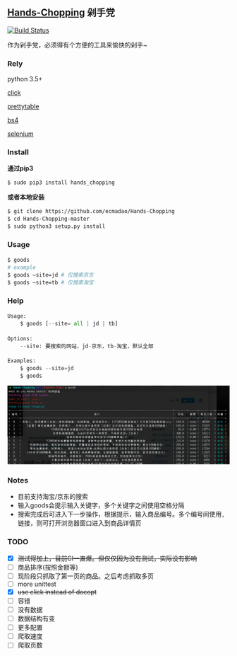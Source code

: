 ## [Hands-Chopping](https://pypi.python.org/pypi/hands_chopping) 剁手党

[![Build Status](https://travis-ci.org/ecmadao/Hands-Chopping.svg?branch=master)](https://travis-ci.org/ecmadao/Hands-Chopping)

作为剁手党，必须得有个方便的工具来愉快的剁手~

### Rely

python 3.5+

[click](http://click.pocoo.org/6)

[prettytable](https://pypi.python.org/pypi/PrettyTable)

[bs4](https://pypi.python.org/pypi/beautifulsoup4)

[selenium](www.seleniumhq.org/)

### Install

**通过pip3**

```bash
$ sudo pip3 install hands_chopping
```

**或者本地安装**

```bash
$ git clone https://github.com/ecmadao/Hands-Chopping
$ cd Hands-Chopping-master
$ sudo python3 setup.py install
```

### Usage

```bash
$ goods
# example
$ goods —site=jd # 仅搜索京东
$ goods —site=tb # 仅搜索淘宝
```

### Help

```python
Usage:
    $ goods [--site= all | jd | tb]

Options:
    --site: 要搜索的网站，jd-京东，tb-淘宝，默认全部

Examples:
    $ goods --site=jd
    $ goods
```

![example](./example.png)

### Notes

- 目前支持淘宝/京东的搜索
- 输入goods会提示输入关键字，多个关键字之间使用空格分隔
- 搜索完成后可进入下一步操作，根据提示，输入商品编号。多个编号间使用`,`链接，则可打开浏览器窗口进入到商品详情页

### TODO

- [x] ~~测试得加上，目前CI一直爆。但仅仅因为没有测试，实际没有影响~~
- [ ] 商品排序(按照金额等)
- [ ] 现阶段只抓取了第一页的商品。之后考虑抓取多页
- [ ] more unittest
- [x] ~~use click instead of docopt~~
- [ ] 容错
- [ ] 没有数据
- [ ] 数据结构有变
- [ ] 更多配置
- [ ] 爬取速度
- [ ] 爬取页数
